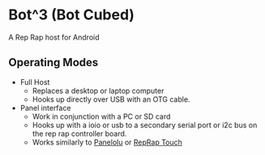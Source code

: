 Bot^3 (Bot Cubed)
=====

A Rep Rap host for Android

Operating Modes
---------------
* Full Host
  * Replaces a desktop or laptop computer
  * Hooks up directly over USB with an OTG cable.
* Panel interface
  * Work in conjunction with a PC or SD card
  * Hooks up with a ioio or usb to a secondary serial port or i2c bus on the rep rap controller board.
  * Works similarly to [Panelolu](http://www.reprap.org/wiki/Panelolu) or [RepRap Touch](http://www.thingiverse.com/thing:38749)
